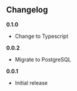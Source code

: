 ## Changelog

__0.1.0__

- Change to Typescript

__0.0.2__

- Migrate to PostgreSQL

__0.0.1__

- Initial release
